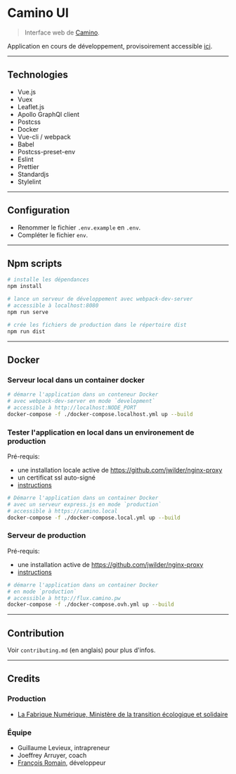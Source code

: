 # Camino UI

> Interface web de [Camino](https://camino.beta.gouv.fr).

Application en cours de développement, provisoirement accessible [ici](https://camino.site).

---

## Technologies

- Vue.js
- Vuex
- Leaflet.js
- Apollo GraphQl client
- Postcss
- Docker
- Vue-cli / webpack
- Babel
- Postcss-preset-env
- Eslint
- Prettier
- Standardjs
- Stylelint

---

## Configuration

- Renommer le fichier `.env.example` en `.env`.
- Compléter le fichier `env`.

---

## Npm scripts

```bash
# installe les dépendances
npm install

# lance un serveur de développement avec webpack-dev-server
# accessible à localhost:8080
npm run serve

# crée les fichiers de production dans le répertoire dist
npm run dist
```

---

## Docker

### Serveur local dans un container docker

```bash
# démarre l'application dans un conteneur Docker
# avec webpack-dev-server en mode `development`
# accessible à http://localhost:NODE_PORT
docker-compose -f ./docker-compose.localhost.yml up --build
```

### Tester l'application en local dans un environement de production

Pré-requis:

- une installation locale active de https://github.com/jwilder/nginx-proxy
- un certificat ssl auto-signé
- [instructions](https://medium.com/@francoisromain/set-a-local-web-development-environment-with-custom-urls-and-https-3fbe91d2eaf0)

```bash
# Démarre l'application dans un container Docker
# avec un serveur express.js en mode `production`
# accessible à https://camino.local
docker-compose -f ./docker-compose.local.yml up --build
```

### Serveur de production

Pré-requis:

- une installation active de https://github.com/jwilder/nginx-proxy
- [instructions](https://medium.com/@francoisromain/host-multiple-websites-with-https-inside-docker-containers-on-a-single-server-18467484ab95)

```bash
# démarre l'application dans un container Docker
# en mode `production`
# accessible à http://flux.camino.pw
docker-compose -f ./docker-compose.ovh.yml up --build
```

---

## Contribution

Voir `contributing.md` (en anglais) pour plus d'infos.

---

## Credits

### Production

- [La Fabrique Numérique, Ministère de la transition écologique et solidaire](https://www.ecologique-solidaire.gouv.fr/inauguration-fabrique-numerique-lincubateur-des-ministeres-charges-lecologie-et-des-territoires)

### Équipe

- Guillaume Levieux, intrapreneur
- Joeffrey Arruyer, coach
- [François Romain](http://francoisromain.com), développeur
